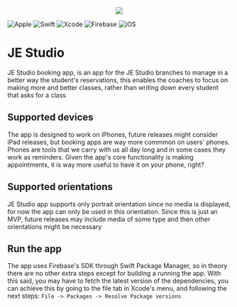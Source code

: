 <p align="center">
  <img src="https://user-images.githubusercontent.com/60166480/179366586-1932b7fd-4144-4cc0-9723-4474d7d3a82b.png" />
  
  ![Apple](https://img.shields.io/badge/Apple-%23000000.svg?style=for-the-badge&logo=apple&logoColor=white)
  ![Swift](https://img.shields.io/badge/swift-F54A2A?style=for-the-badge&logo=swift&logoColor=white)
  ![Xcode](https://img.shields.io/badge/Xcode-007ACC?style=for-the-badge&logo=Xcode&logoColor=white)
  ![Firebase](https://img.shields.io/badge/Firebase-039BE5?style=for-the-badge&logo=Firebase&logoColor=white)
  ![iOS](https://img.shields.io/badge/iOS-000000?style=for-the-badge&logo=ios&logoColor=white)
</p>

# JE Studio
JE Studio booking app, is an app for the JE Studio branches to manage in a better way the student's reservations, this enables the coaches to focus on making more and better classes, rather than writing down every student that asks for a class

## Supported devices
The app is designed to work on iPhones, future releases might consider iPad releases, but booking apps are way more commmon on users' phones.
Phones are tools that we carry with us all day long and in some cases they work as reminders. Given the app's core functionality is making appointments, it is way more useful to have it on your phone, right?

## Supported orientations
JE Studio app supports only portrait orientation since no media is displayed, for now the app can only be used in this orientation. Since this is just an MVP, future releases may include media of some type and then other orientations might be necessary

## Run the app
The app uses Firebase's SDK through Swift Package Manager, so in theory there are no other extra steps except for building a running the app. With this said, you may have to fetch the latest version of the dependencies, you can achieve this by going to the file tab in Xcode's menu, and following the next steps:
`File -> Packages -> Resolve Package versions`
